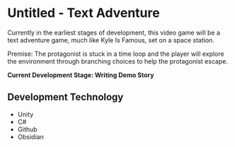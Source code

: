 # Untitled - Text Adventure

Currently in the earliest stages of development, this video game
will be a text adventure game, much like Kyle Is Famous, set
on a space station.

Premise: The protagonist is stuck in a time loop and the player will explore
the environment through branching choices to help the protagonist
escape.


**Current Development Stage: Writing Demo Story**

## Development Technology

- Unity
- C#
- Github
- Obsidian

